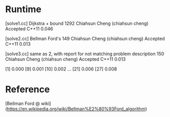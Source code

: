 # Runtime

[solve1.cc] Dijkstra + bound
1292    Chiahsun Cheng (chiahsun cheng)   Accepted  C++11   0.046


[solve2.cc] Bellman Ford's
149 Chiahsun Cheng (chiahsun cheng)   Accepted  C++11   0.013


[solve3.cc] same as 2, with report for not matching problem description
150 Chiahsun Cheng (chiahsun cheng)   Accepted  C++11   0.013


[1] 0.000
[9] 0.001
[10] 0.002
...
[21] 0.006
[27] 0.008



# Reference

[Bellman Ford @ wiki] (https://en.wikipedia.org/wiki/Bellman%E2%80%93Ford_algorithm)


